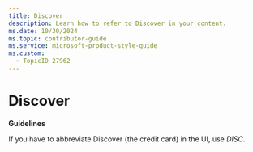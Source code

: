 ```yaml
---
title: Discover
description: Learn how to refer to Discover in your content.
ms.date: 10/30/2024
ms.topic: contributor-guide
ms.service: microsoft-product-style-guide
ms.custom:
  - TopicID 27962
---
```



# Discover

**Guidelines**

If you have to abbreviate Discover (the credit card) in the UI, use *DISC*.

